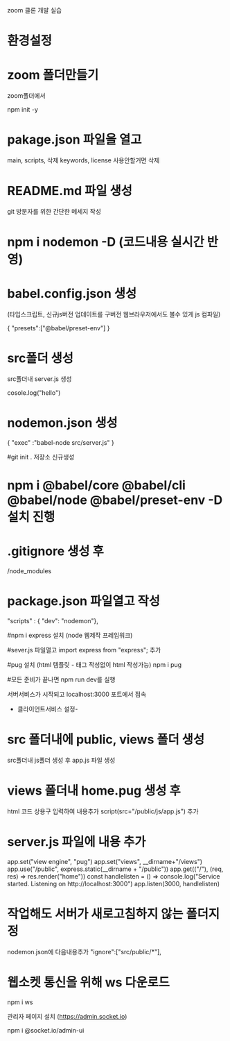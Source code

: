 zoom 클론 개발 실습

# 환경설정

# zoom 폴더만들기

zoom폴더에서

npm init -y

# pakage.json 파일을 열고

main, scripts, 삭제
keywords, license 사용안할거면 삭제

# README.md 파일 생성

git 방문자를 위한 간단한 메세지 작성

# npm i nodemon -D    (코드내용 실시간 반영)

# babel.config.json 생성

(타입스크립트, 신규js버전 업데이트를 구버전 웹브라우저에서도 볼수 있게 js 컴파일)

{
    "presets":["@babel/preset-env"]
}

# src폴더 생성

src폴더내 server.js 생성

cosole.log("hello")

# nodemon.json 생성

{
    "exec" :"babel-node src/server.js"
}

#git init . 저장소 신규생성

# npm i @babel/core @babel/cli @babel/node @babel/preset-env -D 설치 진행

# .gitignore 생성 후

/node_modules

# package.json 파일열고 작성

"scripts" : { "dev": "nodemon"},

#npm i express 설치 (node 웹제작 프레임워크)

#sever.js 파일열고
import express from "express"; 추가

#pug 설치 (html 템플릿 - 태그 작성없이 html 작성가능)
npm i pug

#모든 준비가 끝나면
npm run dev를 실행

서버서비스가 시작되고 localhost:3000 포트에서 접속

- 클라이언트서비스 설정-

# src 폴더내에 public, views 폴더 생성

src폴더내 js폴더 생성 후 app.js 파일 생성

# views 폴더내 home.pug 생성 후

html 코드 상용구 입력하여 내용추가
script(src="/public/js/app.js") 추가

# server.js 파일에 내용 추가

app.set("view engine", "pug")
app.set("views", __dirname+"/views")
app.use("/public", express.static(__dirname + "/public"))
app.get(("/"), (req, res) => res.render("home"))
const handlelisten = () => console.log("Service started. Listening on http://localhost:3000")
app.listen(3000, handlelisten)

# 작업해도 서버가 새로고침하지 않는 폴더지정

nodemon.json에 다음내용추가
"ignore":["src/public/*"],

# 웹소켓 통신을 위해 ws 다운로드

npm i ws

관리자 페이지 설치 (https://admin.socket.io)

npm i @socket.io/admin-ui
